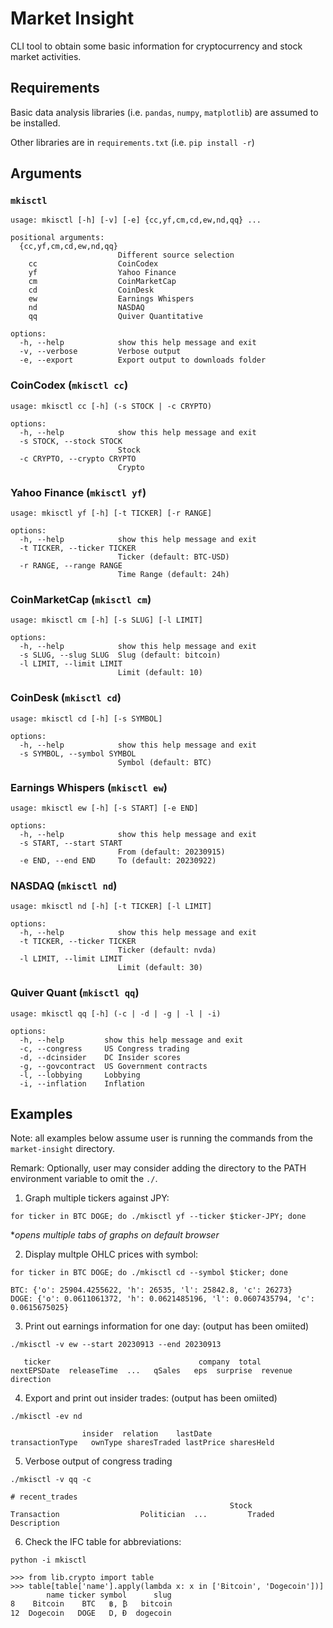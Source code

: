 # Market Insight
CLI tool to obtain some basic information for cryptocurrency and stock market activities.

## Requirements
Basic data analysis libraries (i.e. `pandas`, `numpy`, `matplotlib`) are assumed to be installed.

Other libraries are in `requirements.txt` (i.e. `pip install -r`)

## Arguments
### `mkisctl`
```
usage: mkisctl [-h] [-v] [-e] {cc,yf,cm,cd,ew,nd,qq} ...

positional arguments:
  {cc,yf,cm,cd,ew,nd,qq}
                        Different source selection
    cc                  CoinCodex
    yf                  Yahoo Finance
    cm                  CoinMarketCap
    cd                  CoinDesk
    ew                  Earnings Whispers
    nd                  NASDAQ
    qq                  Quiver Quantitative

options:
  -h, --help            show this help message and exit
  -v, --verbose         Verbose output
  -e, --export          Export output to downloads folder
```

### CoinCodex (`mkisctl cc`)
```
usage: mkisctl cc [-h] (-s STOCK | -c CRYPTO)

options:
  -h, --help            show this help message and exit
  -s STOCK, --stock STOCK
                        Stock
  -c CRYPTO, --crypto CRYPTO
                        Crypto
```

### Yahoo Finance (`mkisctl yf`)
```
usage: mkisctl yf [-h] [-t TICKER] [-r RANGE]

options:
  -h, --help            show this help message and exit
  -t TICKER, --ticker TICKER
                        Ticker (default: BTC-USD)
  -r RANGE, --range RANGE
                        Time Range (default: 24h)
```

### CoinMarketCap (`mkisctl cm`)
```
usage: mkisctl cm [-h] [-s SLUG] [-l LIMIT]

options:
  -h, --help            show this help message and exit
  -s SLUG, --slug SLUG  Slug (default: bitcoin)
  -l LIMIT, --limit LIMIT
                        Limit (default: 10)
```

### CoinDesk (`mkisctl cd`)
```
usage: mkisctl cd [-h] [-s SYMBOL]

options:
  -h, --help            show this help message and exit
  -s SYMBOL, --symbol SYMBOL
                        Symbol (default: BTC)
```

### Earnings Whispers (`mkisctl ew`)
```
usage: mkisctl ew [-h] [-s START] [-e END]

options:
  -h, --help            show this help message and exit
  -s START, --start START
                        From (default: 20230915)
  -e END, --end END     To (default: 20230922)
```

### NASDAQ (`mkisctl nd`)
```
usage: mkisctl nd [-h] [-t TICKER] [-l LIMIT]

options:
  -h, --help            show this help message and exit
  -t TICKER, --ticker TICKER
                        Ticker (default: nvda)
  -l LIMIT, --limit LIMIT
                        Limit (default: 30)
```

### Quiver Quant (`mkisctl qq`)
```
usage: mkisctl qq [-h] (-c | -d | -g | -l | -i)

options:
  -h, --help         show this help message and exit
  -c, --congress     US Congress trading
  -d, --dcinsider    DC Insider scores
  -g, --govcontract  US Government contracts
  -l, --lobbying     Lobbying
  -i, --inflation    Inflation
```

## Examples
Note: all examples below assume user is running the commands from the `market-insight` directory.

Remark: Optionally, user may consider adding the directory to the PATH environment variable to omit the `./`.

1) Graph multiple tickers against JPY:
    
`for ticker in BTC DOGE; do ./mkisctl yf --ticker $ticker-JPY; done`

*_opens multiple tabs of graphs on default browser_

2) Display multple OHLC prices with symbol:

`for ticker in BTC DOGE; do ./mkisctl cd --symbol $ticker; done`

```
BTC: {'o': 25904.4255622, 'h': 26535, 'l': 25842.8, 'c': 26273}
DOGE: {'o': 0.0611061372, 'h': 0.0621485196, 'l': 0.0607435794, 'c': 0.0615675025}
```

3) Print out earnings information for one day: (output has been omiited)

`./mkisctl -v ew --start 20230913 --end 20230913`

```
   ticker                                 company  total          nextEPSDate  releaseTime  ...   qSales   eps  surprise  revenue direction
```

4) Export and print out insider trades: (output has been omiited)

`./mkisctl -ev nd`

```
                insider  relation    lastDate                transactionType   ownType sharesTraded lastPrice sharesHeld
```

5) Verbose output of congress trading

`./mkisctl -v qq -c`

```
# recent_trades
                                                 Stock                    Transaction                  Politician  ...         Traded Description        
```

6) Check the IFC table for abbreviations:

`python -i mkisctl`

```
>>> from lib.crypto import table
>>> table[table['name'].apply(lambda x: x in ['Bitcoin', 'Dogecoin'])]
        name ticker symbol      slug
8    Bitcoin    BTC   ฿, ₿   bitcoin
12  Dogecoin   DOGE   D, Ɖ  dogecoin
```